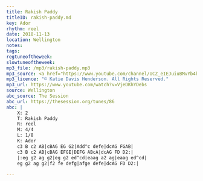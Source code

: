 ```yaml
---
title: Rakish Paddy
titleID: rakish-paddy.md
key: Ador
rhythm: reel
date: 2018-11-13
location: Wellington 
notes:
tags: 
regtuneoftheweek:
slowtuneoftheweek:
mp3_file: /mp3/rakish-paddy.mp3
mp3_source: <a href="https://www.youtube.com/channel/UCZ_eIEJuiuBMvYb4kOtx3hA">Katie Davis Henderson</a>
mp3_licence: "© Katie Davis Henderson. All Rights Reserved."
mp3_url: https://www.youtube.com/watch?v=VjeDKhYDebs
source: Wellington
abc_source: The Session
abc_url: https://thesession.org/tunes/86
abc: |
    X: 2
    T: Rakish Paddy
    R: reel
    M: 4/4
    L: 1/8
    K: Ador
    c3 B c2 AB|cBAG EG G2|Add^c defe|dcAG FGAB|
    c3 B c2 AB|cBAG EFGE|DEFG ABcA|dcAG FD D2:|
    |:eg g2 ag g2|eg g2 ed^cd|eaag a2 ag|eaag ed^cd|
    eg g2 ag g2|f2 fe defg|afge defe|dcAG FD D2:|

---
```

